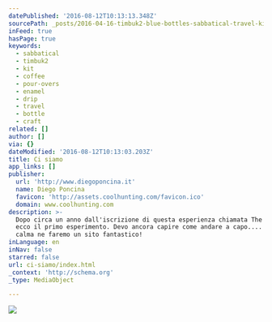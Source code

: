 ```yaml
---
datePublished: '2016-08-12T10:13:13.348Z'
sourcePath: _posts/2016-04-16-timbuk2-blue-bottles-sabbatical-travel-kit.md
inFeed: true
hasPage: true
keywords:
  - sabbatical
  - timbuk2
  - kit
  - coffee
  - pour-overs
  - enamel
  - drip
  - travel
  - bottle
  - craft
related: []
author: []
via: {}
dateModified: '2016-08-12T10:13:03.203Z'
title: Ci siamo
app_links: []
publisher:
  url: 'http://www.diegoponcina.it'
  name: Diego Poncina
  favicon: 'http://assets.coolhunting.com/favicon.ico'
  domain: www.coolhunting.com
description: >-
  Dopo circa un anno dall'iscrizione di questa esperienza chiamata The Grid,
  ecco il primo esperimento. Devo ancora capire come andare a capo.... ma con
  calma ne faremo un sito fantastico!
inLanguage: en
inNav: false
starred: false
url: ci-siamo/index.html
_context: 'http://schema.org'
_type: MediaObject

---
```

![](https://the-grid-user-content.s3-us-west-2.amazonaws.com/a5a501dc-81e3-48b5-b41a-940c91e9a497.png)